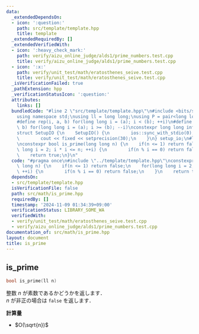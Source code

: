 ```yaml
---
data:
  _extendedDependsOn:
  - icon: ':question:'
    path: src/template/template.hpp
    title: template
  _extendedRequiredBy: []
  _extendedVerifiedWith:
  - icon: ':heavy_check_mark:'
    path: verify/aizu_online_judge/alds1/prime_numbers.test.cpp
    title: verify/aizu_online_judge/alds1/prime_numbers.test.cpp
  - icon: ':x:'
    path: verify/unit_test/math/eratosthenes_seive.test.cpp
    title: verify/unit_test/math/eratosthenes_seive.test.cpp
  _isVerificationFailed: true
  _pathExtension: hpp
  _verificationStatusIcon: ':question:'
  attributes:
    links: []
  bundledCode: "#line 2 \"src/template/template.hpp\"\n#include <bits/stdc++.h>\n\
    using namespace std;\nusing ll = long long;\nusing P = pair<long long, long long>;\n\
    #define rep(i, a, b) for(long long i = (a); i < (b); ++i)\n#define rrep(i, a,\
    \ b) for(long long i = (a); i >= (b); --i)\nconstexpr long long inf = 4e18;\n\
    struct SetupIO {\n    SetupIO() {\n        ios::sync_with_stdio(0);\n        cin.tie(0);\n\
    \        cout << fixed << setprecision(30);\n    }\n} setup_io;\n#line 3 \"src/math/is_prime.hpp\"\
    \nconstexpr bool is_prime(long long n) {\n    if(n <= 1) return false;\n    for(long\
    \ long i = 2; i * i <= n; ++i) {\n        if(n % i == 0) return false;\n    }\n\
    \    return true;\n}\n"
  code: "#pragma once\n#include \"../template/template.hpp\"\nconstexpr bool is_prime(long\
    \ long n) {\n    if(n <= 1) return false;\n    for(long long i = 2; i * i <= n;\
    \ ++i) {\n        if(n % i == 0) return false;\n    }\n    return true;\n}"
  dependsOn:
  - src/template/template.hpp
  isVerificationFile: false
  path: src/math/is_prime.hpp
  requiredBy: []
  timestamp: '2024-11-09 01:34:39+09:00'
  verificationStatus: LIBRARY_SOME_WA
  verifiedWith:
  - verify/unit_test/math/eratosthenes_seive.test.cpp
  - verify/aizu_online_judge/alds1/prime_numbers.test.cpp
documentation_of: src/math/is_prime.hpp
layout: document
title: is_prime
---
```


## is_prime

```cpp
bool is_prime(ll n)
```

整数 $n$ が素数であるかどうかを返します．<br>
$n$ が非正の場合は `false` を返します．

**計算量**

- $O(\sqrt{n})$